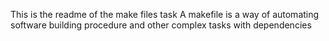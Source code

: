 This is the readme of the make files task
A makefile is a way of automating software building procedure and other complex tasks with dependencies
